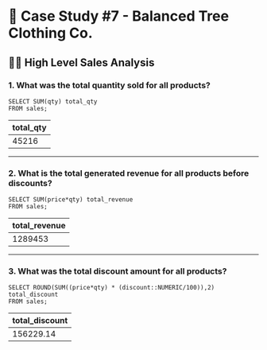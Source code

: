 # 🎣 Case Study #7 - Balanced Tree Clothing Co.
## 👩‍💻 High Level Sales Analysis
### 1. What was the total quantity sold for all products?

```TSQL
SELECT SUM(qty) total_qty
FROM sales;
```

| total_qty  | 
|------------|
| 45216 |

---

### 2. What is the total generated revenue for all products before discounts?

```TSQL
SELECT SUM(price*qty) total_revenue
FROM sales;
```

| total_revenue  | 
|------------|
| 1289453 |

---

### 3. What was the total discount amount for all products?

```TSQL
SELECT ROUND(SUM((price*qty) * (discount::NUMERIC/100)),2) total_discount
FROM sales;
```

| total_discount  | 
|------------|
| 156229.14 | 
